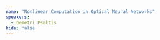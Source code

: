 ```yaml
---
name: "Nonlinear Computation in Optical Neural Networks"
speakers:
  - Demetri Psaltis
hide: false
---
```


